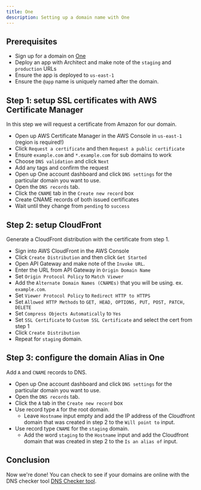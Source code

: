 ```yaml
---
title: One
description: Setting up a domain name with One
---
```


## Prerequisites 

- Sign up for a domain on [One](https://www.one.com/en/domain)
- Deploy an app with Architect and make note of the `staging` and `production` URLs
- Ensure the app is deployed to `us-east-1`
- Ensure the `@app` name is uniquely named after the domain.

## Step 1: setup SSL certificates with AWS Certificate Manager

In this step we will request a certificate from Amazon for our domain.

- Open up AWS Certificate Manager in the AWS Console in `us-east-1` (region is required!)
- Click `Request a certificate` and then `Request a public certificate`
- Ensure `example.com` and `*.example.com` for sub domains to work
- Choose `DNS validation` and click `Next`
- Add any tags and confirm the request
- Open up One account dashboard and click `DNS settings` for the particular domain you want to use.
- Open the `DNS records` tab.
- Click the `CNAME` tab in the `Create new record` box
- Create CNAME records of both issued certificates
- Wait until they change from `pending` to `success`

## Step 2: setup CloudFront

Generate a CloudFront distribution with the certificate from step 1.

- Sign into AWS CloudFront in the AWS Console
- Click `Create Distribution` and then click `Get Started`
- Open API Gateway and make note of the `Invoke URL`.
- Enter the URL from API Gateway in `Origin Domain Name` 
- Set `Origin Protocol Policy` to `Match Viewer`
- Add the `Alternate Domain Names (CNAMEs)` that you will be using. ex. `example.com`.
- Set `Viewer Protocol Policy` to `Redirect HTTP to HTTPS`
- Set `Allowed HTTP Methods` to `GET, HEAD, OPTIONS, PUT, POST, PATCH, DELETE`
- Set `Compress Objects Automatically` to `Yes`
- Set `SSL Certificate` to `Custom SSL Certificate` and select the cert from step 1
- Click `Create Distribution`
- Repeat for `staging` domain.

## Step 3: configure the domain Alias in One 

Add `A` and `CNAME` records to DNS.

- Open up One account dashboard and click `DNS settings` for the particular domain you want to use.
- Open the `DNS records` tab.
- Click the `A` tab in the `Create new record` box
- Use record type `A` for the root domain. 
    - Leave `Hostname` input empty and add the IP address of the Cloudfront domain that was created in step 2 to the `Will point to` input.
- Use record type `CNAME` for the `staging` domain. 
    - Add the word `staging` to the `Hostname` input and add the Cloudfront domain that was created in step 2 to the `Is an alias of` input.

## Conclusion

Now we're done! You can check to see if your domains are online with the DNS checker tool [DNS Checker tool](https://dnschecker.org/).
